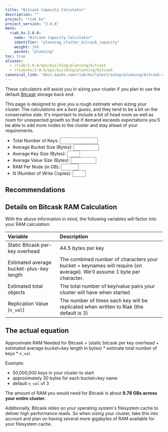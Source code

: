 ```yaml
---
title: "Bitcask Capacity Calculator"
description: ""
project: "riak_kv"
project_version: "2.0.6"
menu:
  riak_kv-2.0.6:
    name: "Bitcask Capacity Calculator"
    identifier: "planning_cluster_bitcask_capacity"
    weight: 104
    parent: "planning"
toc: true
aliases:
  - /riak/2.0.6/ops/building/planning/bitcask
  - /riak/kv/2.0.6/ops/building/planning/bitcask
canonical_link: "docs.basho.com/riak/kv/latest/setup/planning/bitcask-capacity-calc"
---
```


[plan backend bitcask]: /riak/kv/2.0.6/setup/planning/backend/bitcask

These calculators will assist you in sizing your cluster if you plan to
use the default [Bitcask][plan backend bitcask] storage back end.

This page is designed to give you a rough estimate when sizing your
cluster.  The calculations are a _best guess_, and they tend to be a bit
on the conservative side. It's important to include a bit of head room
as well as room for unexpected growth so that if demand exceeds
expectations you'll be able to add more nodes to the cluster and stay
ahead of your requirements.

<div id="node_info" class="calc_info"></div>
<div class="calculator">
   <ul>
     <li>
       <label for="n_total_keys">Total Number of Keys:</label>
       <input id="n_total_keys"  type="text" size="12" name="n_total_keys" value="" class="calc_input">
       <span class="error_span" id="n_total_keys_error"></span>
     </li>
     <li>
       <label for="n_bucket_size">Average Bucket Size (Bytes):</label>
       <input id="n_bucket_size"type="text" size="7" name="n_bucket_size" value="" class="calc_input">
       <span class="error_span"id="n_bucket_size_error"></span>
     </li>
     <li>
       <label for="n_key_size">Average Key Size (Bytes):</label>
       <input type="text" size="2" name="n_key_size" id="n_key_size" value="" class="calc_input">
       <span class="error_span" id="n_key_size_error"></span>
     </li>
     <li>
       <label for="n_record_size">Average Value Size (Bytes):</label>
       <input id="n_record_size"type="text" size="7" name="n_record_size" value="" class="calc_input">
       <span class="error_span"id="n_record_size_error"></span>
     </li>
     <li>
       <label for="n_ram">RAM Per Node (in GB):</label>
       <input type="text" size="4" name="n_ram" id="n_ram" value="" class="calc_input">
       <span class="error_span" id="n_ram_error"></span>
     </li>
     <li>
       <label for="n_nval"><i>N</i> (Number of Write Copies):</label>
       <input type="text" size="2" name="n_nval" id="n_nval" value="" class="calc_input">
       <span class="error_span" id="n_nval_error"></span>
     </li>
</ul>
</div>

## Recommendations

<span id="recommend"></span>

## Details on Bitcask RAM Calculation

With the above information in mind, the following variables will factor
into your RAM calculation:

Variable | Description
:--------|:-----------
Static Bitcask per-key overhead | 44.5 bytes per key
Estimated average bucket-plus-key length | The combined number of characters your bucket + keynames will require (on average). We'll assume 1 byte per character.
Estimated total objects | The total number of key/value pairs your cluster will have when started
Replication Value (`n_val`) | The number of times each key will be replicated when written to Riak (the default is 3)

## The actual equation

Approximate RAM Needed for Bitcask = (static bitcask per key overhead +
estimated average bucket+key length in bytes) * estimate total number of
keys * `n_val`

Example:

* 50,000,000 keys in your cluster to start
* approximately 30 bytes for each bucket+key name
* default `n_val` of 3

The amount of RAM you would need for Bitcask is about **9.78 GBs across
your entire cluster.**

Additionally, Bitcask relies on your operating system's filesystem cache
to deliver high performance reads. So when sizing your cluster, take
this into account and plan on having several more gigabytes of RAM
available for your filesystem cache.
